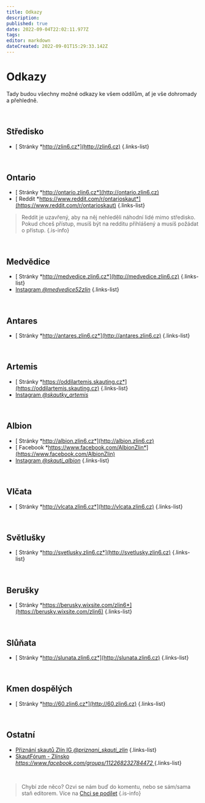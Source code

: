 ```yaml
---
title: Odkazy
description: 
published: true
date: 2022-09-04T22:02:11.977Z
tags: 
editor: markdown
dateCreated: 2022-09-01T15:29:33.142Z
---
```


# Odkazy
Tady budou všechny možné odkazy ke všem oddílům, ať je vše dohromady a přehledně.

<br>

## Středisko
- [<i class="fa fa-globe"></i> Stránky *http://zlin6.cz*](http://zlin6.cz)
{.links-list}

<br>

## Ontario
- [<i class="fa fa-globe"></i> Stránky *http://ontario.zlin6.cz*](http://ontario.zlin6.cz)
- [<i class="fa-brands fa-reddit" style="color: #FF5700;"></i> Reddit *https://www.reddit.com/r/ontarioskaut*](https://www.reddit.com/r/ontarioskaut)
{.links-list}

> Reddit je uzavřený, aby na něj nehleděli náhodní lidé mimo středisko. Pokud chceš přístup, musíš být na redditu přihlášený a musíš požádat o přístup.
{.is-info}

<br>

## Medvědice
- [<i class="fa fa-globe"></i> Stránky *http://medvedice.zlin6.cz*](http://medvedice.zlin6.cz)
{.links-list}
- [<i class="fa fa-brands fa-instagram" style="color: #C13584"></i> Instagram *@medvedice52zlin*](https://www.instagram.com/medvedice52zlin/)
{.links-list}

<br>

## Antares
- [<i class="fa fa-globe"></i> Stránky *http://antares.zlin6.cz*](http://antares.zlin6.cz)
{.links-list}

<br>

## Artemis
- [<i class="fa fa-globe"></i> Stránky *https://oddilartemis.skauting.cz*](https://oddilartemis.skauting.cz)
{.links-list}
- [<i class="fa fa-brands fa-instagram" style="color: #C13584"></i> Instagram *@skautky_artemis*](https://www.instagram.com/skautky_artemis)

<br>

## Albion
- [<i class="fa fa-globe"></i> Stránky *http://albion.zlin6.cz*](http://albion.zlin6.cz)
- [<i class="fa-brands fa-facebook" style="color: #4267B2;"></i> Facebook *https://www.facebook.com/AlbionZlin*](https://www.facebook.com/AlbionZlin)
- [<i class="fa fa-brands fa-instagram" style="color: #C13584"></i> Instagram *@skauti_albion*](https://www.instagram.com/skauti_albion)
{.links-list}

<br>

## Vlčata
- [<i class="fa fa-globe"></i> Stránky *http://vlcata.zlin6.cz*](http://vlcata.zlin6.cz)
{.links-list}

<br>

## Světlušky
- [<i class="fa fa-globe"></i> Stránky *http://svetlusky.zlin6.cz*](http://svetlusky.zlin6.cz)
{.links-list}

<br>

## Berušky
- [<i class="fa fa-globe"></i> Stránky *https://berusky.wixsite.com/zlin6*](https://berusky.wixsite.com/zlin6)
{.links-list}

<br>

## Slůňata
- [<i class="fa fa-globe"></i> Stránky *http://slunata.zlin6.cz*](http://slunata.zlin6.cz)
{.links-list}

<br>

## Kmen dospělých
- [<i class="fa fa-globe"></i> Stránky *http://60.zlin6.cz*](http://60.zlin6.cz)
{.links-list}

<br>

## Ostatní
- [<i class="fa fa-brands fa-instagram" style="color: #C13584"></i> Přiznání skautů Zlín IG *@priznani_skauti_zlin*](https://www.instagram.com/priznani_skauti_zlin/)
{.links-list}
- [<i class="fa-brands fa-facebook" style="color: #4267B2;"></i> SkautFórum - Zlínsko *https://www.facebook.com/groups/112268232784472* ](https://www.facebook.com/groups/112268232784472)
{.links-list}

<br>

> Chybí zde něco? Ozvi se nám buď do komentu, nebo se sám/sama staň editorem. Více na [Chci se podílet](/owiki/chci_se_podilet)
{.is-info}


